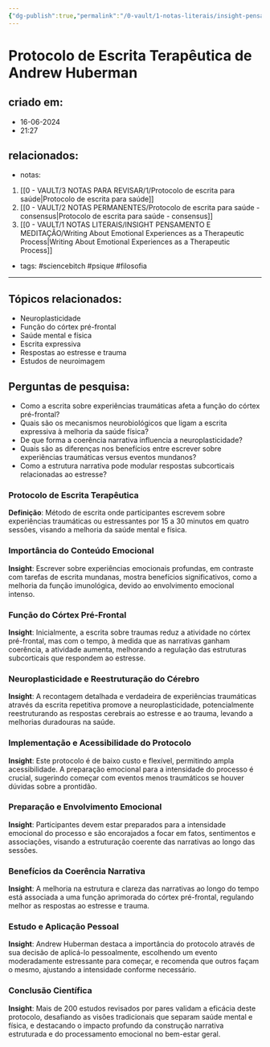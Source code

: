```yaml
---
{"dg-publish":true,"permalink":"/0-vault/1-notas-literais/insight-pensamento-e-meditacao/protocolo-de-escrita-terapeutica-de-andrew-huberman/","tags":["sciencebitch","psique","filosofia"],"dgHomeLink":true,"dgShowLocalGraph":true,"dgShowFileTree":true,"dgEnableSearch":true}
---
```


# Protocolo de Escrita Terapêutica de Andrew Huberman

## criado em: 
- 16-06-2024
- 21:27
## relacionados:
- notas:
1. [[0 - VAULT/3 NOTAS PARA REVISAR/1/Protocolo de escrita para saúde\|Protocolo de escrita para saúde]]
2. [[0 - VAULT/2 NOTAS PERMANENTES/Protocolo de escrita para saúde - consensus\|Protocolo de escrita para saúde - consensus]]
3. [[0 - VAULT/1 NOTAS LITERAIS/INSIGHT PENSAMENTO E MEDITAÇÃO/Writing About Emotional Experiences as a Therapeutic Process\|Writing About Emotional Experiences as a Therapeutic Process]]
- tags: #sciencebitch #psique #filosofia

---

## Tópicos relacionados:
- Neuroplasticidade
- Função do córtex pré-frontal
- Saúde mental e física
- Escrita expressiva
- Respostas ao estresse e trauma
- Estudos de neuroimagem

## Perguntas de pesquisa:
- Como a escrita sobre experiências traumáticas afeta a função do córtex pré-frontal?
- Quais são os mecanismos neurobiológicos que ligam a escrita expressiva à melhoria da saúde física?
- De que forma a coerência narrativa influencia a neuroplasticidade?
- Quais são as diferenças nos benefícios entre escrever sobre experiências traumáticas versus eventos mundanos?
- Como a estrutura narrativa pode modular respostas subcorticais relacionadas ao estresse?

### Protocolo de Escrita Terapêutica
**Definição**: Método de escrita onde participantes escrevem sobre experiências traumáticas ou estressantes por 15 a 30 minutos em quatro sessões, visando a melhoria da saúde mental e física.

### Importância do Conteúdo Emocional
**Insight**: Escrever sobre experiências emocionais profundas, em contraste com tarefas de escrita mundanas, mostra benefícios significativos, como a melhoria da função imunológica, devido ao envolvimento emocional intenso.

### Função do Córtex Pré-Frontal
**Insight**: Inicialmente, a escrita sobre traumas reduz a atividade no córtex pré-frontal, mas com o tempo, à medida que as narrativas ganham coerência, a atividade aumenta, melhorando a regulação das estruturas subcorticais que respondem ao estresse.

### Neuroplasticidade e Reestruturação do Cérebro
**Insight**: A recontagem detalhada e verdadeira de experiências traumáticas através da escrita repetitiva promove a neuroplasticidade, potencialmente reestruturando as respostas cerebrais ao estresse e ao trauma, levando a melhorias duradouras na saúde.

### Implementação e Acessibilidade do Protocolo
**Insight**: Este protocolo é de baixo custo e flexível, permitindo ampla acessibilidade. A preparação emocional para a intensidade do processo é crucial, sugerindo começar com eventos menos traumáticos se houver dúvidas sobre a prontidão.

### Preparação e Envolvimento Emocional
**Insight**: Participantes devem estar preparados para a intensidade emocional do processo e são encorajados a focar em fatos, sentimentos e associações, visando a estruturação coerente das narrativas ao longo das sessões.

### Benefícios da Coerência Narrativa
**Insight**: A melhoria na estrutura e clareza das narrativas ao longo do tempo está associada a uma função aprimorada do córtex pré-frontal, regulando melhor as respostas ao estresse e trauma.

### Estudo e Aplicação Pessoal
**Insight**: Andrew Huberman destaca a importância do protocolo através de sua decisão de aplicá-lo pessoalmente, escolhendo um evento moderadamente estressante para começar, e recomenda que outros façam o mesmo, ajustando a intensidade conforme necessário.

### Conclusão Científica
**Insight**: Mais de 200 estudos revisados por pares validam a eficácia deste protocolo, desafiando as visões tradicionais que separam saúde mental e física, e destacando o impacto profundo da construção narrativa estruturada e do processamento emocional no bem-estar geral.
